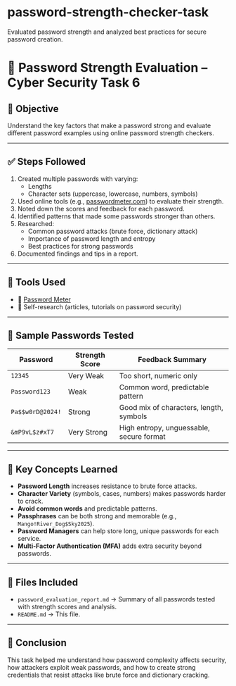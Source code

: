 # password-strength-checker-task
Evaluated password strength and analyzed best practices for secure password creation.


# 🔐 Password Strength Evaluation – Cyber Security Task 6

## 📘 Objective

Understand the key factors that make a password strong and evaluate different password examples using online password strength checkers.

---

## ✅ Steps Followed

1. Created multiple passwords with varying:
   - Lengths
   - Character sets (uppercase, lowercase, numbers, symbols)
2. Used online tools (e.g., [passwordmeter.com](https://www.passwordmeter.com)) to evaluate their strength.
3. Noted down the scores and feedback for each password.
4. Identified patterns that made some passwords stronger than others.
5. Researched:
   - Common password attacks (brute force, dictionary attack)
   - Importance of password length and entropy
   - Best practices for strong passwords
6. Documented findings and tips in a report.

---

## 🔎 Tools Used

- 🔗 [Password Meter](https://www.passwordmeter.com)
- 🧠 Self-research (articles, tutorials on password security)

---

## 🧪 Sample Passwords Tested

| Password         | Strength Score | Feedback Summary                          |
|------------------|----------------|-------------------------------------------|
| `12345`          | Very Weak      | Too short, numeric only                   |
| `Password123`    | Weak           | Common word, predictable pattern          |
| `Pa$$w0rD@2024!` | Strong         | Good mix of characters, length, symbols   |
| `&mP9vL$z#xT7`   | Very Strong    | High entropy, unguessable, secure format  |

---

## 📘 Key Concepts Learned

- **Password Length** increases resistance to brute force attacks.
- **Character Variety** (symbols, cases, numbers) makes passwords harder to crack.
- **Avoid common words** and predictable patterns.
- **Passphrases** can be both strong and memorable (e.g., `Mango!River_Dog$Sky2025`).
- **Password Managers** can help store long, unique passwords for each service.
- **Multi-Factor Authentication (MFA)** adds extra security beyond passwords.

---

## 📁 Files Included

- `password_evaluation_report.md` → Summary of all passwords tested with strength scores and analysis.
- `README.md` → This file.

---

## 🔐 Conclusion

This task helped me understand how password complexity affects security, how attackers exploit weak passwords, and how to create strong credentials that resist attacks like brute force and dictionary cracking.
